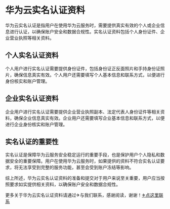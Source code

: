 # 华为云实名认证资料

华为云实名认证是指用户在使用华为云服务时，需要提供真实有效的个人或企业信息进行认证，以确保账户安全和数据合规性。实名认证资料包括个人身份证件、企业营业执照等相关资料。

## 个人实名认证资料

个人用户进行实名认证需要提供身份证件，包括身份证正反面照片和手持身份证照片，确保信息真实有效。个人用户还需要填写个人基本信息和联系方式，以便进行身份核实和账户管理。

## 企业实名认证资料

企业用户进行实名认证需要提供企业营业执照副本、法定代表人身份证件等相关资料，确保企业信息真实有效。企业用户还需要填写企业基本信息和联系方式，以便进行企业身份核实和账户管理。

## 实名认证的重要性

实名认证是保障华为云服务安全稳定运行的重要手段，也是保护用户个人隐私和数据安全的重要保障。用户在使用华为云服务时，如果提供的资料不符合实名认证要求，将无法享受到完整的服务功能，甚至会受到账户冻结等影响。

综上所述，华为云实名认证资料的准备和提交对于用户来说至关重要，用户应当按照要求如实提供相关资料，以确保账户安全和数据合规性。

更多关于华为云实名认证资料请通过✈与我们联系，感谢阅读，谢谢！[✈点这里联系](https://d.k02.cc)